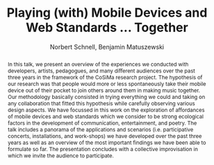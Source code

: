 --- 
  title: "Playing (with) Mobile Devices and Web Standards ... Together" 
  abstract: "In this talk, we present an overview of the experiences we conducted with developers, artists, pedagogues, and many different audiences over the past three years in the framework of the CoSiMa research project. The hypothesis of our research was that people would more or less spontaneously take their mobile device out of their pocket to join others around them in making music together. Our methodology basically consisted in trying everything we could and taking on any collaboration that fitted this hypothesis while carefully observing various design aspects. We have focussed in this work on the exploration of affordances of mobile devices and web standards which we consider to be strong ecological factors in the development of communication, entertainment, and poetry. The talk includes a panorama of the applications and scenarios (i.e. participative concerts, installations, and work-shops) we have developed over the past three years as well as an overview of the most important findings we have been able to formulate so far. The presentation concludes with a collective improvisation in which we invite the audience to participate." 
  address: "London" 
  author: "Norbert Schnell, Benjamin Matuszewski" 
  booktitle: "Proceedings of the International Web Audio Conference" 
  editor: "Florian Thalmann, Sebastian Ewert" 
  month: "Proceedings of the International Web Audio Conference"
  pages: "0--1" 
  publisher: "Queen Mary University of London" 
  series: "WAC '17"
  type: "Talk"  
  year: "2017" 
  id: "2017_EA_49" 
  tags: year2017
  media: https://youtu.be/HjBqB3g8y2A?t=4732 
  pdflink: /_data/papers/pdf/2017/2017_49.pdf
  ISSN: 2663-5844
---